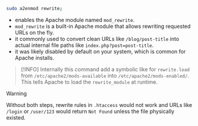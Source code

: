 ```bash
sudo a2enmod rewrite;
```
- enables the Apache module named `mod_rewrite`.
- `mod_rewrite` is a built-in Apache module that allows rewriting requested URLs on the fly.
- it commonly used to convert clean URLs like `/blog/post-title` into actual internal file paths like `index.php?post=post-title`.
- it was likely disabled by default on your system, which is common for Apache installs.

> [!INFO]
> Internally this command add a symbolic like for `rewrite.load` from `/etc/apache2/mods-available` into `/etc/apache2/mods-enabled/`. This tells Apache to load the `rewrite_module` at runtime.

> [!WARNING]
>  Without both steps, rewrite rules in `.htaccess` would not work and URLs like `/login` or `/user/123` would return `Not Found` unless the file physically existed.
